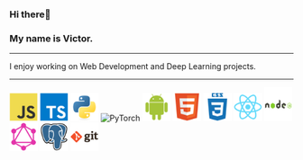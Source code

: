 ### Hi there👋 
### My name is Victor.
---

I enjoy working on Web Development and Deep Learning projects.

---

<p>
<img src="https://github.com/devicons/devicon/blob/master/icons/javascript/javascript-original.svg" alt="JavaScript" width="50" height="50"/>
<img src="https://github.com/devicons/devicon/blob/master/icons/typescript/typescript-original.svg" alt="TypeScript" width="50" height="50"/>
<img src="https://github.com/devicons/devicon/blob/master/icons/python/python-original.svg" alt="Python" width="50" height="50"/>
<img src="https://upload.wikimedia.org/wikipedia/commons/1/10/PyTorch_logo_icon.svg" alt="PyTorch" width="50" height="50"/>
<img src="https://github.com/devicons/devicon/blob/master/icons/android/android-original.svg" alt="Android" width="50" height="50"/>
<img src="https://github.com/devicons/devicon/blob/master/icons/html5/html5-original.svg" alt="HTML" width="50" height="50"/> 
<img src="https://github.com/devicons/devicon/blob/master/icons/css3/css3-plain-wordmark.svg" alt="CSS" width="50" height="50"/>
<img src="https://github.com/devicons/devicon/blob/master/icons/react/react-original.svg" alt="ReactJS" width="50" height="50"/> 
<img src="https://github.com/devicons/devicon/blob/master/icons/nodejs/nodejs-original-wordmark.svg" alt="NodeJS" width="50" height="60"/>
<img src="https://github.com/devicons/devicon/blob/master/icons/graphql/graphql-plain.svg" alt="GraphQL" width="50" height="50"/>
<img src="https://github.com/devicons/devicon/blob/master/icons/postgresql/postgresql-original.svg" alt="postgresSQL" width="50" height="50"/>
<img src="https://github.com/devicons/devicon/blob/master/icons/git/git-original-wordmark.svg" alt="Git" width="50" height="50"/>
</p>
